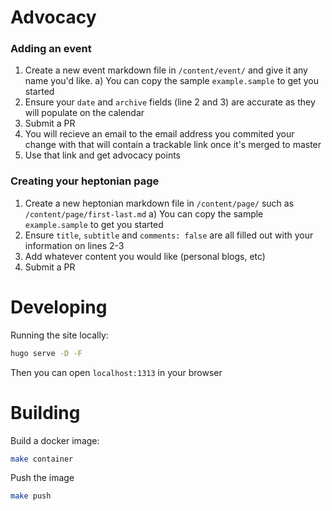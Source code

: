 # Advocacy

### Adding an event

1) Create a new event markdown file in `/content/event/` and give it any name you'd like.
   a) You can copy the sample `example.sample` to get you started 
2) Ensure your `date` and `archive` fields (line 2 and 3) are accurate as they will populate on the calendar
3) Submit a PR
4) You will recieve an email to the email address you commited your change with that will contain a trackable link once it's merged to master
5) Use that link and get advocacy points

### Creating your heptonian page

1) Create a new heptonian markdown file in `/content/page/` such as `/content/page/first-last.md`
    a) You can copy the sample `example.sample` to get you started
2) Ensure `title`, `subtitle` and `comments: false` are all filled out with your information on lines 2-3
3) Add whatever content you would like (personal blogs, etc)
4) Submit a PR

# Developing

Running the site locally:


```bash
hugo serve -D -F
```

Then you can open `localhost:1313` in your browser


# Building

Build a docker image:

```bash
make container
```

Push the image

```bash
make push
```

